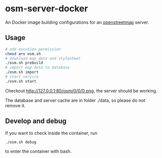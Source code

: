 # osm-server-docker

An Docker image building configurations for an [openstreetmap](https://www.openstreetmap.org/) server.

## Usage

```bash
# add excution permission
chmod a+x osm.sh
# download map data and stylesheet
./osm.sh prebuild
# import map data to database
./osm.sh import
# start service
./osm.sh start
```

Checkout http://127.0.0.1:80/osm/0/0/0.png, the server should be working.

The database and server cache are in folder ./data, so please do not remove it.

## Develop and debug

If you want to check inside the container, run

```bash
./osm.sh debug
```

to enter the container with bash.
